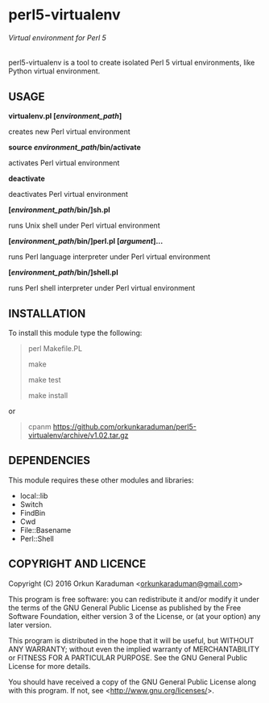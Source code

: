 # perl5-virtualenv
###### Virtual environment for Perl 5

perl5-virtualenv is a tool to create isolated Perl 5 virtual environments, like Python virtual environment.

## USAGE

**virtualenv.pl [*environment_path*]**

creates new Perl virtual environment

**source *environment_path*/bin/activate**

activates Perl virtual environment

**deactivate**

deactivates Perl virtual environment

**[*environment_path*/bin/]sh.pl**

runs Unix shell under Perl virtual environment

**[*environment_path*/bin/]perl.pl [*argument*]...**

runs Perl language interpreter under Perl virtual environment

**[*environment_path*/bin/]shell.pl**

runs Perl shell interpreter under Perl virtual environment

## INSTALLATION

To install this module type the following:

> perl Makefile.PL
>
> make
>
> make test
>
> make install

or

> cpanm https://github.com/orkunkaraduman/perl5-virtualenv/archive/v1.02.tar.gz

## DEPENDENCIES

This module requires these other modules and libraries:

* local::lib
* Switch
* FindBin
* Cwd
* File::Basename
* Perl::Shell

## COPYRIGHT AND LICENCE

Copyright (C) 2016  Orkun Karaduman <<orkunkaraduman@gmail.com>>

This program is free software: you can redistribute it and/or modify
it under the terms of the GNU General Public License as published by
the Free Software Foundation, either version 3 of the License, or
(at your option) any later version.

This program is distributed in the hope that it will be useful,
but WITHOUT ANY WARRANTY; without even the implied warranty of
MERCHANTABILITY or FITNESS FOR A PARTICULAR PURPOSE.  See the
GNU General Public License for more details.

You should have received a copy of the GNU General Public License
along with this program.  If not, see <<http://www.gnu.org/licenses/>>.
